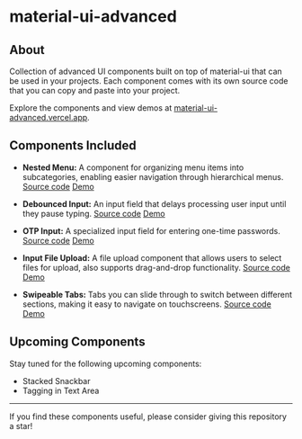 # material-ui-advanced

## About

Collection of advanced UI components built on top of material-ui that can be used in your projects. Each component comes with its own source code that you can copy and paste into your project.

Explore the components and view demos at [material-ui-advanced.vercel.app](https://material-ui-advanced.vercel.app/).

## Components Included

- **Nested Menu:** A component for organizing menu items into subcategories, enabling easier navigation through hierarchical menus. [Source code](https://github.com/sai6855/material-ui-advanced/blob/master/src/components/NestedMenu.tsx) [Demo](https://material-ui-advanced.vercel.app/)

- **Debounced Input:** An input field that delays processing user input until they pause typing. [Source code](https://github.com/sai6855/material-ui-advanced/blob/master/src/components/DebouncedInput.tsx) [Demo](https://material-ui-advanced.vercel.app/#debounced-input)

- **OTP Input:** A specialized input field for entering one-time passwords. [Source code](https://github.com/sai6855/material-ui-advanced/blob/master/src/components/OtpInput.tsx) [Demo](https://material-ui-advanced.vercel.app/#otp-input)

- **Input File Upload:** A file upload component that allows users to select files for upload, also supports drag-and-drop functionality. [Source code](https://github.com/sai6855/material-ui-advanced/blob/master/src/components/InputFileUpload.tsx) [Demo](https://material-ui-advanced.vercel.app/#input-file-upload)

- **Swipeable Tabs:** Tabs you can slide through to switch between different sections, making it easy to navigate on touchscreens. [Source code](https://github.com/sai6855/material-ui-advanced/blob/master/src/components/SwipeableTabs.tsx) [Demo](https://material-ui-advanced.vercel.app/#swipeable-tabs)

## Upcoming Components

Stay tuned for the following upcoming components:

- Stacked Snackbar
- Tagging in Text Area

---

If you find these components useful, please consider giving this repository a star!
